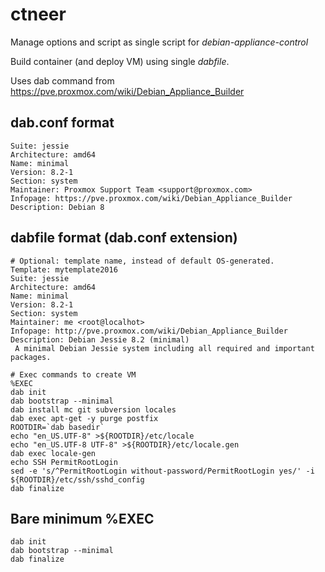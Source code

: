 # ctneer

Manage options and script as single script for *debian-appliance-control*

Build container (and deploy VM) using single *dabfile*.

Uses dab command from https://pve.proxmox.com/wiki/Debian_Appliance_Builder



## dab.conf format
```
Suite: jessie
Architecture: amd64
Name: minimal
Version: 8.2-1
Section: system
Maintainer: Proxmox Support Team <support@proxmox.com>
Infopage: https://pve.proxmox.com/wiki/Debian_Appliance_Builder
Description: Debian 8
```
## dabfile format (dab.conf extension)

```
# Optional: template name, instead of default OS-generated.
Template: mytemplate2016
Suite: jessie
Architecture: amd64
Name: minimal
Version: 8.2-1
Section: system
Maintainer: me <root@localhot>
Infopage: http://pve.proxmox.com/wiki/Debian_Appliance_Builder
Description: Debian Jessie 8.2 (minimal)
 A minimal Debian Jessie system including all required and important packages.

# Exec commands to create VM
%EXEC
dab init
dab bootstrap --minimal
dab install mc git subversion locales
dab exec apt-get -y purge postfix
ROOTDIR=`dab basedir`
echo "en_US.UTF-8" >${ROOTDIR}/etc/locale
echo "en_US.UTF-8 UTF-8" >${ROOTDIR}/etc/locale.gen
dab exec locale-gen
echo SSH PermitRootLogin
sed -e 's/^PermitRootLogin without-password/PermitRootLogin yes/' -i ${ROOTDIR}/etc/ssh/sshd_config
dab finalize
```

## Bare minimum %EXEC 

```
dab init
dab bootstrap --minimal
dab finalize
```
